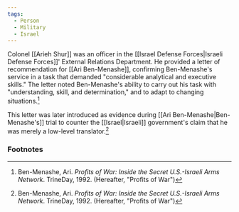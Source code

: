```yaml
---
tags:
  - Person
  - Military
  - Israel
---
```

Colonel [[Arieh Shur]] was an officer in the [[Israel Defense Forces|Israeli Defense Forces]]' External Relations Department. He provided a letter of recommendation for [[Ari Ben-Menashe]], confirming Ben-Menashe's service in a task that demanded "considerable analytical and executive skills." The letter noted Ben-Menashe's ability to carry out his task with "understanding, skill, and determination," and to adapt to changing situations.[^1]

This letter was later introduced as evidence during [[Ari Ben-Menashe|Ben-Menashe's]] trial to counter the [[Israel|Israeli]] government's claim that he was merely a low-level translator.[^1]

### Footnotes
[^1]: Ben-Menashe, Ari. *Profits of War: Inside the Secret U.S.-Israeli Arms Network*. TrineDay, 1992. (Hereafter, "Profits of War")
